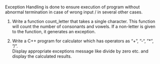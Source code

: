 Exception Handling is done to ensure execution of program without abnormal termination in case of wrong input / in several other cases.

1. Write a function count_letter that takes a single character. 
   This function will count the number of consonants and vowels. 
   If a non-letter is given to the function, it generates an exception.
   
   
2. Write a C++ program for calculator which has operators as “+”, ”-“, ”*”, ”/”.  
   Display appropriate exceptions message like divide by zero etc. and display the calculated results. 

